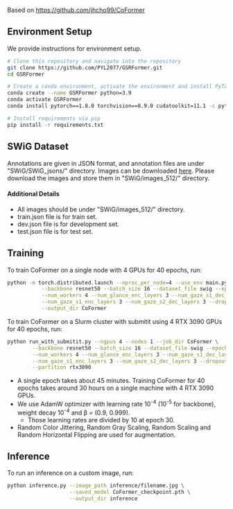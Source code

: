 Based on https://github.com/jhcho99/CoFormer

## Environment Setup
We provide instructions for environment setup.
```bash
# Clone this repository and navigate into the repository
git clone https://github.com/PYL2077/GSRFormer.git
cd GSRFormer

# Create a conda environment, activate the environment and install PyTorch via conda
conda create --name GSRFormer python=3.9              
conda activate GSRFormer
conda install pytorch==1.8.0 torchvision==0.9.0 cudatoolkit=11.1 -c pytorch -c conda-forge 

# Install requirements via pip
pip install -r requirements.txt                   
```

## SWiG Dataset
Annotations are given in JSON format, and annotation files are under "SWiG/SWiG_jsons/" directory. Images can be downloaded [here](https://swig-data-weights.s3.us-east-2.amazonaws.com/images_512.zip). Please download the images and store them in "SWiG/images_512/" directory.

#### Additional Details
- All images should be under "SWiG/images_512/" directory.
- train.json file is for train set.
- dev.json file is for development set.
- test.json file is for test set.

## Training
To train CoFormer on a single node with 4 GPUs for 40 epochs, run:
```bash
python -m torch.distributed.launch --nproc_per_node=4 --use_env main.py \
           --backbone resnet50 --batch_size 16 --dataset_file swig --epochs 40 \
           --num_workers 4 --num_glance_enc_layers 3 --num_gaze_s1_dec_layers 3 \
           --num_gaze_s1_enc_layers 3 --num_gaze_s2_dec_layers 3 --dropout 0.15 --hidden_dim 512 \
           --output_dir CoFormer
```
To train CoFormer on a Slurm cluster with submitit using 4 RTX 3090 GPUs for 40 epochs, run:
```bash
python run_with_submitit.py --ngpus 4 --nodes 1 --job_dir CoFormer \
        --backbone resnet50 --batch_size 16 --dataset_file swig --epochs 40 \
        --num_workers 4 --num_glance_enc_layers 3 --num_gaze_s1_dec_layers 3 \
        --num_gaze_s1_enc_layers 3 --num_gaze_s2_dec_layers 3 --dropout 0.15 --hidden_dim 512 \
        --partition rtx3090
```

- A single epoch takes about 45 minutes. Training CoFormer for 40 epochs takes around 30 hours on a single machine with 4 RTX 3090 GPUs.          
- We use AdamW optimizer with learning rate 10<sup>-4</sup> (10<sup>-5</sup> for backbone), weight decay 10<sup>-4</sup> and β = (0.9, 0.999).    
    - Those learning rates are divided by 10 at epoch 30.
- Random Color Jittering, Random Gray Scaling, Random Scaling and Random Horizontal Flipping are used for augmentation.

## Inference
To run an inference on a custom image, run:
```bash
python inference.py --image_path inference/filename.jpg \
                    --saved_model CoFormer_checkpoint.pth \
                    --output_dir inference
```

